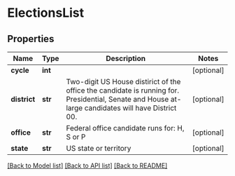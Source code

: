 # ElectionsList

## Properties
Name | Type | Description | Notes
------------ | ------------- | ------------- | -------------
**cycle** | **int** |  | [optional]
**district** | **str** | Two-digit US House distirict of the office the candidate is running for. Presidential, Senate and House at-large candidates will have District 00. | [optional]
**office** | **str** | Federal office candidate runs for: H, S or P | [optional]
**state** | **str** | US state or territory | [optional]

[[Back to Model list]](../README.md#documentation-for-models) [[Back to API list]](../README.md#documentation-for-api-endpoints) [[Back to README]](../README.md)
